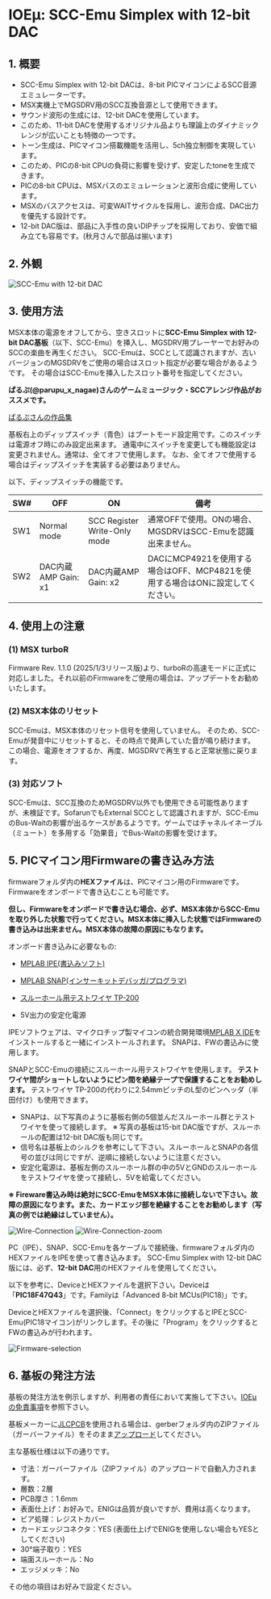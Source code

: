 # IOEμ: SCC-Emu Simplex with 12-bit DAC

## 1. 概要

* SCC-Emu Simplex with 12-bit DACは、8-bit PICマイコンによるSCC音源エミュレーターです。
* MSX実機上でMGSDRV用のSCC互換音源として使用できます。
* サウンド波形の生成には、12-bit DACを使用しています。
* このため、11-bit DACを使用するオリジナル品よりも理論上のダイナミックレンジが広いことも特徴の一つです。
* トーン生成は、PICマイコン搭載機能を活用し、5ch独立制御を実現しています。
* このため、PICの8-bit CPUの負荷に影響を受けず、安定したtoneを生成できます。
* PICの8-bit CPUは、MSXバスのエミュレーションと波形合成に使用しています。
* MSXのバスアクセスは、可変WAITサイクルを採用し、波形合成、DAC出力を優先する設計です。
* 12-bit DAC版は、部品に入手性の良いDIPチップを採用しており、安価で組み立ても容易です。(秋月さんで部品は揃います)

## 2. 外観

![SCC-Emu with 12-bit DAC](image/SCC-Emu_12-bit_DAC_1.jpg)

## 3. 使用方法

MSX本体の電源をオフしてから、空きスロットに**SCC-Emu Simplex with 12-bit DAC基板**（以下、SCC-Emu）を挿入し、MGSDRV用プレーヤーでお好みのSCCの楽曲を再生ください。
SCC-Emuは、SCCとして認識されますが、古いバージョンのMGSDRVをご使用の場合はスロット指定が必要な場合があるようです。
その場合はSCC-Emuを挿入したスロット番号を指定してください。

**ぱるぷ(@parupu_x_nagae)さんのゲームミュージック・SCCアレンジ作品がおススメです。**

[ぱるぷさんの作品集](https://parupu.hatenablog.com/archive/category/MSXplay)

基板右上のディップスイッチ（青色）はブートモード設定用です。このスイッチは電源オフ時にのみ設定出来ます。
通電中にスイッチを変更しても機能設定は変更されません。通常は、全てオフで使用します。
なお、全てオフで使用する場合はディップスイッチを実装する必要はありません。

以下、ディップスイッチの機能です。

|SW#|OFF|ON|備考
|--|--|--|--
|SW1|Normal mode|SCC Register Write-Only mode| 通常OFFで使用。ONの場合、MGSDRVはSCC-Emuを認識出来ません。
|SW2|DAC内蔵AMP Gain: x1|DAC内蔵AMP Gain: x2| DACにMCP4921を使用する場合はOFF、MCP4821を使用する場合はONに設定してください。

## 4. 使用上の注意

### (1) MSX turboR

Firmware Rev. 1.1.0 (2025/1/3リリース版)より、turboRの高速モードに正式に対応しました。それ以前のFirmwareをご使用の場合は、アップデートをお勧めいたします。

### (2) MSX本体のリセット

SCC-Emuは、MSX本体のリセット信号を使用していません。
そのため、SCC-Emuが発音中にリセットすると、その時点で発声していた音が鳴り続けます。
この場合、電源をオフするか、再度、MGSDRVで再生すると正常状態に戻ります。

### (3) 対応ソフト

SCC-Emuは、SCC互換のためMGSDRV以外でも使用できる可能性ありますが、未検証です。SofarunでもExternal SCCとして認識されますが、SCC-EmuのBus-Waitの影響が出るケースがあるようです。ゲームではチャネルイネーブル（ミュート）を多用する「効果音」でBus-Waitの影響を受けます。

## 5. PICマイコン用Firmwareの書き込み方法

firmwareフォルダ内の**HEXファイル**は、PICマイコン用のFirmwareです。Firmwareをオンボードで書き込むことも可能です。

**但し、Firmwareをオンボードで書き込む場合、必ず、MSX本体からSCC-Emuを取り外した状態で行ってください。MSX本体に挿入した状態ではFirmwareの書き込みは出来ません。MSX本体の故障の原因にもなります。**

オンボード書き込みに必要なもの:

* [MPLAB IPE(書込みソフト)](https://www.microchip.com/en-us/tools-resources/production/mplab-integrated-programming-environment)

* [MPLAB SNAP(インサーキットデバッガ/プログラマ)](https://www.microchip.com/en-us/development-tool/pg164100)

* [スルーホール用テストワイヤ TP-200](https://akizukidenshi.com/catalog/g/g109830/)

* 5V出力の安定化電源

IPEソフトウェアは、マイクロチップ製マイコンの統合開発環境[MPLAB X IDE](https://www.microchip.com/en-us/tools-resources/develop/mplab-x-ide)をインストールすると一緒にインストールされます。
SNAPは、FWの書込みに使用します。

SNAPとSCC-Emuの接続にスルーホール用テストワイヤを使用します。
**テストワイヤ間がショートしないようにピン間を絶縁テープで保護することをお勧めします。**
テストワイヤ TP-200の代わりに2.54mmピッチのL型のピンヘッダ（半田付け）も使用できます。

* SNAPは、以下写真のように基板右側の5個並んだスルーホール群とテストワイヤを使って接続します。
※ 写真の基板は15-bit DAC版ですが、スルーホールの配置は12-bit DAC版も同じです。
* 信号名は基板上のシルクを参考にして下さい。スルーホールとSNAPの各信号の並びは同じですが、逆順に接続しないように注意ください。
* 安定化電源は、基板左側のスルーホール群の中の5VとGNDのスルーホールをテストワイヤを使って接続し、5Vを給電してください。

**※ Fireware書込み時は絶対にSCC-EmuをMSX本体に接続しないで下さい。故障の原因になります。また、カードエッジ部を絶縁することをお勧めします（写真の例では絶縁はしていません）。**

![Wire-Connection](image/SCC-Emu_FW_1.jpg)
![Wire-Connection-zoom](image/SCC-Emu_FW_2.jpg)

PC（IPE）、SNAP、SCC-Emuを各ケーブルで接続後、firmwareフォルダ内のHEXファイルをIPEを使って書き込みます。
SCC-Emu Simplex with 12-bit DAC版には、必ず、**12-bit DAC**用のHEXファイルを使用してください。

以下を参考に、DeviceとHEXファイルを選択下さい。Deviceは「**PIC18F47Q43**」です。Familyは「Advanced 8-bit MCUs(PIC18)」です。

DeviceとHEXファイルを選択後、「Connect」をクリックするとIPEとSCC-Emu(PIC18マイコン)がリンクします。その後に「Program」をクリックするとFWの書込みが行われます。

![Firmware-selection](image/SCC-Emu_FW_3_12-bit-DAC.jpg)

## 6. 基板の発注方法

基板の発注方法を例示しますが、利用者の責任において実施して下さい。[IOEμの免責事項](../readme.md)を参照下さい。

基板メーカーに[JLCPCB](https://jlcpcb.com/jp)を使用される場合は、gerberフォルダ内のZIPファイル（ガーバーファイル）をそのまま[アップロード](https://cart.jlcpcb.com/jp/quote?orderType=1&stencilLayer=2&stencilWidth=100&stencilLength=100)してください。

主な基板仕様は以下の通りです。

* 寸法：ガーバーファイル（ZIPファイル）のアップロードで自動入力されます。
* 層数：2層
* PCB厚さ：1.6mm
* 表面仕上げ：お好みで。ENIGは品質が良いですが、費用は高くなります。
* ビア処理：レジストカバー
* カードエッジコネクタ：YES (表面仕上げでENIGを使用しない場合もYESとしてください)
* 30°端子取り：YES
* 端面スルーホール：No
* エッジメッキ：No

その他の項目はお好みで設定ください。
